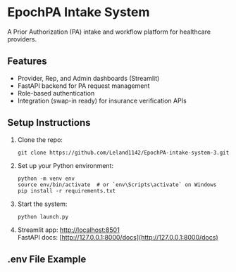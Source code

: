 # EpochPA Intake System

A Prior Authorization (PA) intake and workflow platform for healthcare providers.

## Features
- Provider, Rep, and Admin dashboards (Streamlit)
- FastAPI backend for PA request management
- Role-based authentication
- Integration (swap-in ready) for insurance verification APIs

## Setup Instructions

1. Clone the repo:
    ```
    git clone https://github.com/Leland1142/EpochPA-intake-system-3.git
    ```
2. Set up your Python environment:
    ```
    python -m venv env
    source env/bin/activate  # or `env\Scripts\activate` on Windows
    pip install -r requirements.txt
    ```

3. Start the system:
    ```
    python launch.py
    ```
4. Streamlit app: [http://localhost:8501](http://localhost:8501)  
   FastAPI docs: [http://127.0.0.1:8000/docs](http://127.0.0.1:8000/docs)

## .env File Example

